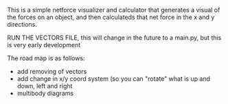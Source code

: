 This is a simple netforce visualizer and calculator that generates a visual of the forces on an object, and then calculateds that net force in the x and y directions.

RUN THE VECTORS FILE, this will change in the future to a main.py, but this is very early development

The road map is as follows:
- add removing of vectors
- add change in x/y coord system (so you can "rotate" what is up and down, left and right
- multibody diagrams
